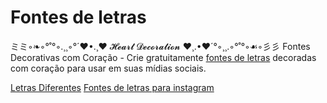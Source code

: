 # Fontes de letras

ミミ◦❧◦°˚°◦.¸¸◦°´❤•.¸♥ 𝓗𝓮𝓪𝓻𝓽 𝓓𝓮𝓬𝓸𝓻𝓪𝓽𝓲𝓸𝓷 ♥¸.•❤´°◦¸¸.◦°˚°◦☙◦彡彡 Fontes Decorativas com Coração - Crie gratuitamente [fontes de letras](https://fontesdeletras.site/) decoradas com coração para usar em suas mídias sociais.

[Letras Diferentes](https://fontesdeletras.site/letras-diferentes/)
[Fontes de letras para instagram](https://fontesdeletras.site/fontes-de-letras-para-instagram/)
